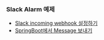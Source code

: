 ### Slack Alarm 예제

- [Slack incoming webhook 설정하기](https://atommerce.github.io/2019/06/17/tonyji_slack-webhook.html)
- [SpringBoot에서 Message 보내기](https://cheese10yun.github.io/slack-bot-spring/)
